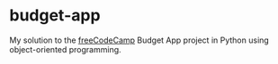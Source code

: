 # budget-app

My solution to the [freeCodeCamp](https://www.freecodecamp.org/learn/scientific-computing-with-python/scientific-computing-with-python-projects/budget-app) Budget App project in Python using object-oriented programming.